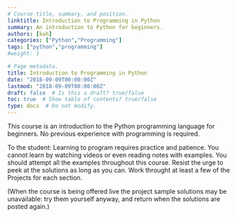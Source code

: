 ```yaml
---
# Course title, summary, and position.
linktitle: Introduction to Programming in Python
summary: An introduction to Python for beginners.
authors: [kah]
categories: ["Python","Programming"]
tags: ["python","programming"]
#weight: 1

# Page metadata.
title: Introduction to Programming in Python
date: "2018-09-09T00:00:00Z"
lastmod: "2018-09-09T00:00:00Z"
draft: false  # Is this a draft? true/false
toc: true  # Show table of contents? true/false
type: docs  # Do not modify.
---
```


This course is an introduction to the Python programming language for beginners.  No previous experience with programming is required.

To the student:  Learning to program requires practice and patience.  You cannot learn by watching videos or even reading notes with examples.  You should attempt all the examples throughout this course.  Resist the urge to peek at the solutions as long as you can.  Work throught at least a few of the Projects for each section.

(When the course is being offered live the project sample solutions may be unavailable: try them yourself anyway, and return when the solutions are posted again.)

